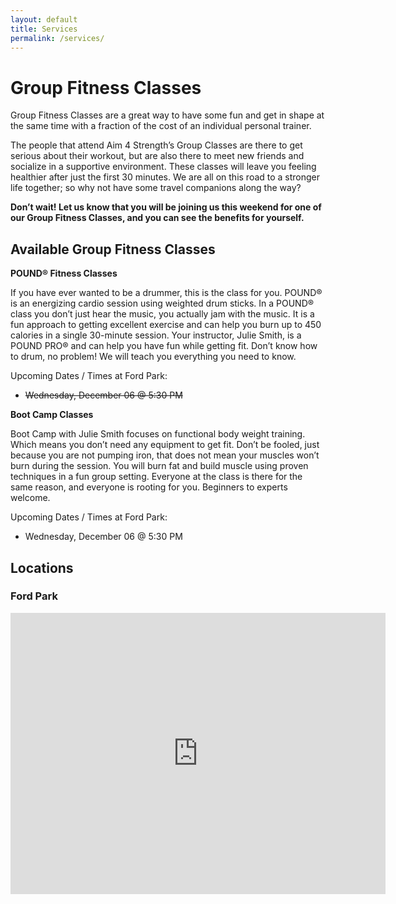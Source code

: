 ```yaml
---
layout: default
title: Services
permalink: /services/
---
```

# Group Fitness Classes

Group Fitness Classes are a great way to have some fun and get in shape at the same time with a fraction of the cost of an individual personal trainer.

The people that attend Aim 4 Strength’s Group Classes are there to get serious about their workout, but are also there to meet new friends and socialize in a supportive environment. These classes will leave you feeling healthier after just the first 30 minutes. We are all on this road to a stronger life together; so why not have some travel companions along the way?

**Don’t wait! Let us know that you will be joining us this weekend for one of our Group Fitness Classes, and you can see the benefits for yourself.**

## **Available Group Fitness Classes**

**POUND® Fitness Classes**

If you have ever wanted to be a drummer, this is the class for you. POUND® is an energizing cardio session using weighted drum sticks. In a POUND® class you don’t just hear the music, you actually jam with the music. It is a fun approach to getting excellent exercise and can help you burn up to 450 calories in a single 30-minute session.  Your instructor, Julie Smith, is a POUND PRO® and can help you have fun while getting fit.  Don’t know how to drum, no problem! We will teach you everything you need to know.

Upcoming Dates / Times at Ford Park:

* ~~Wednesday, December 06 @ 5:30 PM~~

**Boot Camp Classes**

Boot Camp with Julie Smith focuses on functional body weight training. Which means you don’t need any equipment to get fit. Don’t be fooled, just because you are not pumping iron, that does not mean your muscles won’t burn during the session. You will burn fat and build muscle using proven techniques in a fun group setting. Everyone at the class is there for the same reason, and everyone is rooting for you. Beginners to experts welcome.

Upcoming Dates / Times at Ford Park:

* Wednesday, December 06 @ 5:30 PM

## Locations

### Ford Park

<div class="google-embed-map">

<div id="embedded-map-canvas" style="height: 100%; width: 100%; max-width: 100%;">

<p style="text-align: left;"><iframe style="border: 0px;" src="https://www.google.com/maps/embed?pb=!1m18!1m12!1m3!1d3224.268311923807!2d-117.16173428476682!3d34.04235202569861!2m3!1f0!2f0!3f0!3m2!1i1024!2i768!4f13.1!3m3!1m2!1s0x80db56086c8c66e5%3A0x5c9681b009f666a9!2s1355+E+Redlands+Blvd%2C+Redlands%2C+CA+92374!5e1!3m2!1sen!2sus!4v1496431240884" width="600" height="450" frameborder="0" allowfullscreen="allowfullscreen"></iframe></p></div></div>
